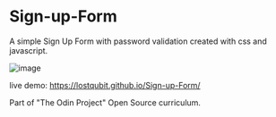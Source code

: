 # Sign-up-Form

A simple Sign Up Form with password validation created with css and javascript.

![image](https://github.com/lostqubit/Sign-up-Form/assets/31575513/32a08df6-5541-458f-8167-372c3e40de40)

live demo: https://lostqubit.github.io/Sign-up-Form/

Part of "The Odin Project" Open Source curriculum.
